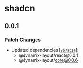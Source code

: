 # shadcn

## 0.0.1

### Patch Changes

- Updated dependencies [[`8b7ab1a`](https://github.com/akash-aman/dynamix-layout/commit/8b7ab1a0317dae85400ed381c85a4e50c35db41e)]:
    - @dynamix-layout/react@0.0.1
    - @dynamix-layout/core@0.0.6
